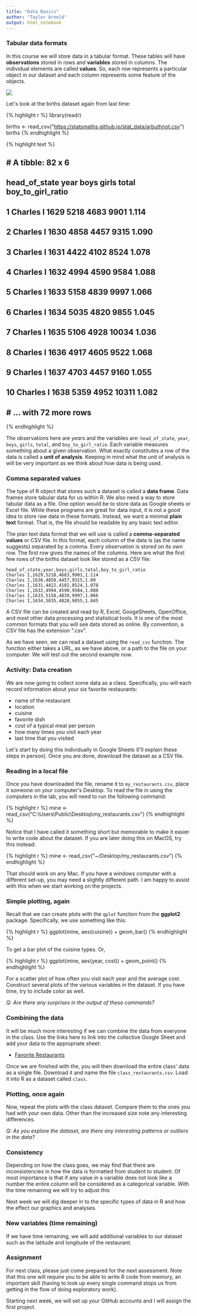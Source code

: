 ```yaml
---
title: "Data Basics"
author: "Taylor Arnold"
output: html_notebook
---
```




### Tabular data formats

In this course we will store data in a tabular format.
These tables will have **observations** stored in rows and
**variables** stored in columns. The individual elements are
called **values**. So, each row represents a
particular object in our dataset and each column represents
some feature of the objects.

![](../assets/img/tidy-1.png)

Let's look at the births dataset again from last time:


{% highlight r %}
library(readr)

births <- read_csv("https://statsmaths.github.io/stat_data/arbuthnot.csv")
births
{% endhighlight %}



{% highlight text %}
## # A tibble: 82 x 6
##    head_of_state  year  boys girls total boy_to_girl_ratio
##            <chr> <int> <int> <int> <int>             <dbl>
##  1     Charles I  1629  5218  4683  9901             1.114
##  2     Charles I  1630  4858  4457  9315             1.090
##  3     Charles I  1631  4422  4102  8524             1.078
##  4     Charles I  1632  4994  4590  9584             1.088
##  5     Charles I  1633  5158  4839  9997             1.066
##  6     Charles I  1634  5035  4820  9855             1.045
##  7     Charles I  1635  5106  4928 10034             1.036
##  8     Charles I  1636  4917  4605  9522             1.068
##  9     Charles I  1637  4703  4457  9160             1.055
## 10     Charles I  1638  5359  4952 10311             1.082
## # ... with 72 more rows
{% endhighlight %}

The observations here are *years* and the variables are: `head_of_state`,
`year`, `boys`, `girls`, `total`, and `boy_to_girl_ratio`. Each variable
measures something about a given observation. What exactly
constitutes a row of the data is called a **unit of analysis**.
Keeping in mind what the unit of analysis is will be very
important as we think about how data is being used.

### Comma separated values

The type of R object that stores such a dataset is called a
**data frame**. Data frames store tabular data for us within R. We also
need a way to store tabular data as a file. One option would be to store
data as Google sheets or Excel file. While these programs are
great for data input, it is not a good idea to store raw data in
these formats. Instead, we want a minimal **plain text** format.
That is, the file should be readable by any basic text editor.

The plan text data format that we will use is called a
**comma-separated values** or CSV file. In this format, each
column of the data is (as the name suggests) separated by a
comma. Every observation is stored on its own row. The first
row gives the names of the columns. Here are what the first few
rows of the births dataset look like stored as a CSV file:

```
head_of_state,year,boys,girls,total,boy_to_girl_ratio
Charles I,1629,5218,4683,9901,1.114
Charles I,1630,4858,4457,9315,1.09
Charles I,1631,4422,4102,8524,1.078
Charles I,1632,4994,4590,9584,1.088
Charles I,1633,5158,4839,9997,1.066
Charles I,1634,5035,4820,9855,1.045
```

A CSV file can be created and read by R, Excel, GoogeSheets,
OpenOffice, and most other data processing and statistical tools.
It is one of the most common formats that you will see data stored
as online. By convention, a CSV file has the extension ".csv".

As we have seen, we can read a dataset using the `read_csv` function. The
function either takes a URL, as we have above, or a path to the file on your
computer. We will test out the second example now.

### Activity: Data creation

We are now going to collect some data as a class. Specifically, you will each
record information about your six favorite restaurants:

  - name of the restaurant
  - location
  - cuisine
  - favorite dish
  - cost of a typical meal per person
  - how many times you visit each year
  - last time that you visited

Let's start by doing this individually in Google Sheets (I'll explain these
steps in person). Once you are done, download the dataset as a CSV file.

### Reading in a local file

Once you have downloaded the file, rename it to `my_restaurants.csv`, place it
someone on your computer's Desktop. To read the file in using the computers
in the lab, you will need to run the following command:


{% highlight r %}
mine <- read_csv("C:\\Users\\Public\\Desktop\\my_restaurants.csv")
{% endhighlight %}

Notice that I have called it something short but memorable to make it easier
to write code about the dataset. If you are later doing this on MacOS, try
this instead:


{% highlight r %}
mine <- read_csv("~/Desktop/my_restaurants.csv")
{% endhighlight %}

That should work on any Mac. If you have a windows computer with a different
set-up, you may need a slightly different path. I am happy to assist with this
when we start working on the projects.

### Simple plotting, again

Recall that we can create plots with the `qplot` function from the **ggplot2**
package. Specifically, we use something like this:


{% highlight r %}
ggplot(mine, aes(cuisine)) +
  geom_bar()
{% endhighlight %}

To get a bar plot of the cuisine types. Or,


{% highlight r %}
ggplot(mine, aes(year, cost)) +
  geom_point()
{% endhighlight %}

For a scatter plot of how often you visit each year and the average cost.
Construct several plots of the various variables in the dataset. If you have
time, try to include color as well.

*Q: Are there any surprises in the output of these commands?*

### Combining the data

It will be much more interesting if we can combine the data from everyone in
the class. Use the links here to link into the collective Google Sheet and
add your data to the appropriate sheet:

- [Favorite Restaurants](https://docs.google.com/spreadsheets/d/10LFQMcRRBiRXEauX1aUfv3dYhiJ4zS616BwyDnXC3kc/edit?usp=sharing)

Once we are finished with the, you will then download the entire class' data
as a single file. Download it and name the file `class_restaurants.csv`. Load
it into R as a dataset called `class`.

### Plotting, once again

Now, repeat the plots with the class dataset. Compare them to the ones you
had with your own data. Other than the increased size note any interesting
differences.

*Q: As you explore the dataset, are there any interesting patterns or outliers
in the data?*

### Consistency

Depending on how the class goes, we may find that there are inconsistencies in
how the data is formatted from student to student. Of most importance is that
if any value in a variable does not look like a number the entire column will
be considered as a categorical variable. With the time remaining we will try
to adjust this

Next week we will dig deeper in to the specific types of data in R and how the
effect our graphics and analyses.

### New variables (time remaining)

If we have time remaining, we will add additional variables to our dataset
such as the latitude and longitude of the restaurant.

### Assignment

For next class, please just come prepared for the next assessment. Note that
this one will require you to be able to write R code from memory, an important
skill (having to look up every single command stops us from getting in the
flow of doing exploratory work).

Starting next week, we will set up your GitHub accounts and I will assign the
first project.



